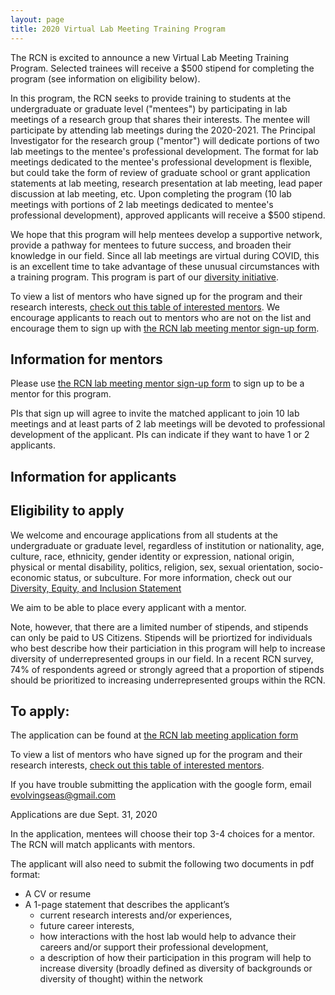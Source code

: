```yaml
---
layout: page
title: 2020 Virtual Lab Meeting Training Program
---
```


The RCN is excited to announce a new Virtual Lab Meeting Training Program. Selected trainees will receive a $500 stipend for completing
the program (see information on eligibility below). 

In this program, the RCN seeks to provide training to students at the undergraduate or graduate level ("mentees")
by participating in lab meetings of a research group that shares their interests. The mentee will participate by attending
lab meetings during the 2020-2021.
The Principal Investigator for the research group ("mentor") will dedicate portions of two lab meetings 
to the mentee's professional development. The format for lab meetings dedicated to the mentee's professional development is flexible, but
could take the form of review of graduate school or grant application statements at lab meeting, 
research presentation at lab meeting, lead paper discussion at lab meeting, etc.
Upon completing the program (10 lab meetings with portions of 2 lab meetings dedicated to mentee's professional development),
approved applicants will receive a $500 stipend.

We hope that this program will help mentees develop a supportive network, 
provide a pathway for mentees to future success, and broaden their knowledge in our field. Since all lab meetings 
are virtual during COVID, this is an excellent time to take advantage of these unusual circumstances with a training program.
This program is part of our [diversity initiative](https://rcn-ecs.github.io/Antiracism/).

To view a list of mentors who have signed up for the program and their research interests, 
[check out this table of interested mentors](https://docs.google.com/spreadsheets/d/1_yv6PttKxSFH_p8LQwFaCGhTmmP2gbeb4ZsT-OCyv7s/edit#gid=1184638278). We encourage applicants to reach out to mentors who are not on the list and 
encourage them to sign up with [the RCN lab meeting mentor sign-up form](https://docs.google.com/forms/d/e/1FAIpQLSdIWnde8XTEVKhz0vegtjYmsFlm22LhihWjODhuHm6aWZe4WQ/viewform).

## Information for mentors

Please use [the RCN lab meeting mentor sign-up form](https://docs.google.com/forms/d/e/1FAIpQLSdIWnde8XTEVKhz0vegtjYmsFlm22LhihWjODhuHm6aWZe4WQ/viewform) to sign up to be a mentor for this program.

PIs that sign up will agree to invite the matched applicant to join 10 lab meetings and at 
least parts of 2 lab meetings will be devoted to professional development of the applicant. 
PIs can indicate if they want to have 1 or 2 applicants.

## Information for applicants

## Eligibility to apply

We welcome and encourage applications from all students at the undergraduate or graduate level, regardless of institution or nationality, age, culture, race, 
ethnicity, gender identity or expression, national origin, physical or mental disability, politics, 
religion, sex, sexual orientation, socio-economic status, or subculture. For more information, check
out our [Diversity, Equity, and Inclusion Statement](https://rcn-ecs.github.io/DEI/)

We aim to be able to place every applicant with a mentor. 

Note, however, that there are a limited number of stipends, and stipends can only be paid to US Citizens. 
Stipends will be priortized for individuals who best describe how their particiation in this program will
help to increase diversity of underrepresented groups in our field. In a recent RCN survey, 74% of respondents agreed or strongly agreed that a proportion of stipends should be prioritized to increasing underrepresented groups within the RCN.

## To apply:

The application can be found at [the RCN lab meeting application form](https://docs.google.com/forms/d/e/1FAIpQLSfmtHZRQdYdAj9YCxgktdN9CLyCLYrwqnPOx-6hWbTZIJgEqQ/viewform)

To view a list of mentors who have signed up for the program and their research interests, 
[check out this table of interested mentors](https://docs.google.com/spreadsheets/d/1_yv6PttKxSFH_p8LQwFaCGhTmmP2gbeb4ZsT-OCyv7s/edit#gid=1184638278). 

If you have trouble submitting the application with the google form, email evolvingseas@gmail.com

Applications are due Sept. 31, 2020

In the application, mentees will choose their top 3-4 choices for a mentor. The RCN will match applicants with mentors.

The applicant will also need to submit the following two documents in pdf format:
* A CV or resume
* A 1-page statement that describes the applicant’s 
  * current research interests and/or experiences, 
  * future career interests, 
  * how interactions with the host lab would help to advance their careers and/or support their professional development, 
  * a description of how their participation in this program will help to increase diversity (broadly defined as diversity of backgrounds or diversity of thought) within the network


